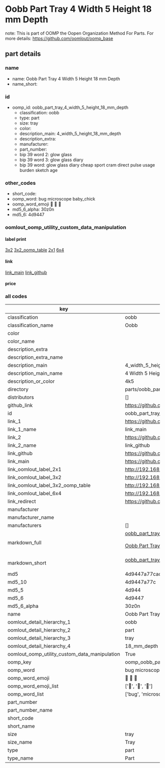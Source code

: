 # Oobb Part Tray 4 Width 5 Height 18 mm Depth  

note: This is part of OOMP the Oopen Organization Method For Parts. For more details: https://github.com/oomlout/oomp_base

##  part details
  







### name
* name: Oobb Part Tray 4 Width 5 Height 18 mm Depth
* name_short: 
### id
* oomp_id: oobb_part_tray_4_width_5_height_18_mm_depth
  * classification: oobb
  * type: part
  * size: tray
  * color: 
  * description_main: 4_width_5_height_18_mm_depth
  * description_extra: 
  * manufacturer: 
  * part_number: 
  * bip 39 word 2: glow glass
  * bip 39 word 3: glow glass diary
  * bip 39 word: glow glass diary cheap sport cram direct pulse usage burden sketch age

### other_codes
* short_code: 
* oomp_word: bug microscope baby_chick
* oomp_word_emoji :bug: :microscope: :baby_chick:
* md5_6_alpha: 30z0n
* md5_6: 4d9447






### oomlout_oomp_utility_custom_data_manipulation
#### label print
[3x2](http://192.168.1.245:1112/?label=oomp%2030z0n)
[3x2_oomp_table](http://192.168.1.108:1112/?label=oomp%2030z0n)
[2x1](http://192.168.1.242:1112/?label=oomp%2030z0n)
[6x4](http://192.168.1.55:1112/?label=oomp%2030z0n)    

#### link

[link_main](https://github.com/oomlout/oomlout_oomp_version_1_messy/tree/main/parts/oobb_part_tray_4_width_5_height_18_mm_depth) [link_github](https://github.com/oomlout/oomlout_oomp_version_1_messy/tree/main/parts/oobb_part_tray_4_width_5_height_18_mm_depth)                             

#### price







### all codes 
| key | value |  
| --- | --- |  
| classification | oobb |  
| classification_name | Oobb |  
| color |  |  
| color_name |  |  
| description_extra |  |  
| description_extra_name |  |  
| description_main | 4_width_5_height_18_mm_depth |  
| description_main_name | 4 Width 5 Height 18 mm Depth |  
| description_or_color | 4k5 |  
| directory | parts/oobb_part_tray_4_width_5_height_18_mm_depth |  
| distributors | [] |  
| github_link | https://github.com/oomlout/oomlout_oomp_part_src/tree/main/parts/oobb_part_tray_4_width_5_height_18_mm_depth |  
| id | oobb_part_tray_4_width_5_height_18_mm_depth |  
| link_1 | https://github.com/oomlout/oomlout_oomp_version_1_messy/tree/main/parts/oobb_part_tray_4_width_5_height_18_mm_depth |  
| link_1_name | link_main |  
| link_2 | https://github.com/oomlout/oomlout_oomp_version_1_messy/tree/main/parts/oobb_part_tray_4_width_5_height_18_mm_depth |  
| link_2_name | link_github |  
| link_github | https://github.com/oomlout/oomlout_oomp_version_1_messy/tree/main/parts/oobb_part_tray_4_width_5_height_18_mm_depth |  
| link_main | https://github.com/oomlout/oomlout_oomp_version_1_messy/tree/main/parts/oobb_part_tray_4_width_5_height_18_mm_depth |  
| link_oomlout_label_2x1 | http://192.168.1.242:1112/?label=oomp%2030z0n |  
| link_oomlout_label_3x2 | http://192.168.1.245:1112/?label=oomp%2030z0n |  
| link_oomlout_label_3x2_oomp_table | http://192.168.1.108:1112/?label=oomp%2030z0n |  
| link_oomlout_label_6x4 | http://192.168.1.55:1112/?label=oomp%2030z0n |  
| link_redirect | https://github.com/oomlout/oomlout_oomp_version_1_messy/tree/main/parts/oobb_part_tray_4_width_5_height_18_mm_depth |  
| manufacturer |  |  
| manufacturer_name |  |  
| manufacturers | [] |  
| markdown_full | [oobb_part_tray_4_width_5_height_18_mm_depth](none)<br>[](none)<br>[Oobb Part Tray 4 Width 5 Height 18 Mm Depth](none)<br><br> |  
| markdown_short | [oobb_part_tray_4_width_5_height_18_mm_depth](none)<br><br> |  
| md5 | 4d9447a77cad87d0c8e9526e7a98bb1e |  
| md5_10 | 4d9447a77c |  
| md5_5 | 4d944 |  
| md5_6 | 4d9447 |  
| md5_6_alpha | 30z0n |  
| name | Oobb Part Tray 4 Width 5 Height 18 mm Depth |  
| oomlout_detail_hierarchy_1 | oobb |  
| oomlout_detail_hierarchy_2 | part |  
| oomlout_detail_hierarchy_3 | tray |  
| oomlout_detail_hierarchy_4 | 18_mm_depth |  
| oomlout_oomp_utility_custom_data_manipulation | True |  
| oomp_key | oomp_oobb_part_tray_4_width_5_height_18_mm_depth |  
| oomp_word | bug microscope baby_chick |  
| oomp_word_emoji | :bug: :microscope: :baby_chick: |  
| oomp_word_emoji_list | [':bug:', ':microscope:', ':baby_chick:'] |  
| oomp_word_list | ['bug', 'microscope', 'baby_chick'] |  
| part_number |  |  
| part_number_name |  |  
| short_code |  |  
| short_name |  |  
| size | tray |  
| size_name | Tray |  
| type | part |  
| type_name | Part |  
